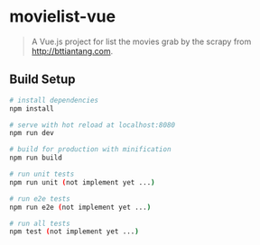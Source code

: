 # movielist-vue

> A Vue.js project for list the movies grab by the scrapy from http://bttiantang.com.

## Build Setup

``` bash
# install dependencies
npm install

# serve with hot reload at localhost:8080
npm run dev

# build for production with minification
npm run build

# run unit tests
npm run unit (not implement yet ...)

# run e2e tests
npm run e2e (not implement yet ...)

# run all tests
npm test (not implement yet ...)
```


